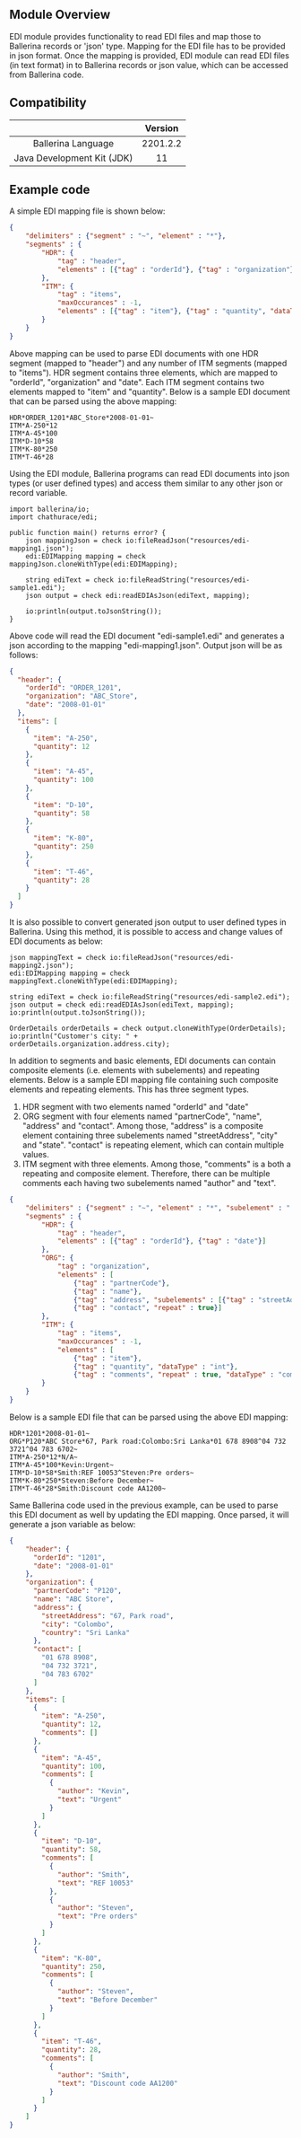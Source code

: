 ## Module Overview

EDI module provides functionality to read EDI files and map those to Ballerina records or 'json' type. Mapping for the EDI file has to be provided in json format. Once the mapping is provided, EDI module can read EDI files (in text format) in to Ballerina records or json value, which can be accessed from Ballerina code.

## Compatibility

|                                   | Version               |
|:---------------------------------:|:---------------------:|
| Ballerina Language                | 2201.2.2              |
| Java Development Kit (JDK)        | 11                    |

## Example code

A simple EDI mapping file is shown below:

````json
{
    "delimiters" : {"segment" : "~", "element" : "*"},
    "segments" : {
        "HDR": {
            "tag" : "header",
            "elements" : [{"tag" : "orderId"}, {"tag" : "organization"}, {"tag" : "date"}]
        },
        "ITM": {
            "tag" : "items",
            "maxOccurances" : -1,
            "elements" : [{"tag" : "item"}, {"tag" : "quantity", "dataType" : "int"}]
        }
    }
}
````
Above mapping can be used to parse EDI documents with one HDR segment (mapped to "header") and any number of ITM segments (mapped to "items"). HDR segment contains three elements, which are mapped to "orderId", "organization" and "date". Each ITM segment contains two elements mapped to "item" and "quantity". Below is a sample EDI document that can be parsed using the above mapping:

````edi
HDR*ORDER_1201*ABC_Store*2008-01-01~
ITM*A-250*12
ITM*A-45*100
ITM*D-10*58
ITM*K-80*250
ITM*T-46*28
````
Using the EDI module, Ballerina programs can read EDI documents into json types (or user defined types) and access them similar to any other json or record variable.

````ballerina
import ballerina/io;
import chathurace/edi;

public function main() returns error? {
    json mappingJson = check io:fileReadJson("resources/edi-mapping1.json");
    edi:EDIMapping mapping = check mappingJson.cloneWithType(edi:EDIMapping);

    string ediText = check io:fileReadString("resources/edi-sample1.edi");
    json output = check edi:readEDIAsJson(ediText, mapping);

    io:println(output.toJsonString());
}
````
Above code will read the EDI document "edi-sample1.edi" and generates a json according to the mapping "edi-mapping1.json". Output json will be as follows:

````json
{
  "header": {
    "orderId": "ORDER_1201",
    "organization": "ABC_Store",
    "date": "2008-01-01"
  },
  "items": [
    {
      "item": "A-250",
      "quantity": 12
    },
    {
      "item": "A-45",
      "quantity": 100
    },
    {
      "item": "D-10",
      "quantity": 58
    },
    {
      "item": "K-80",
      "quantity": 250
    },
    {
      "item": "T-46",
      "quantity": 28
    }
  ]
}
````
It is also possible to convert generated json output to user defined types in Ballerina. Using this method, it is possible to access and change values of EDI documents as below:

````ballerina
json mappingText = check io:fileReadJson("resources/edi-mapping2.json");
edi:EDIMapping mapping = check mappingText.cloneWithType(edi:EDIMapping);

string ediText = check io:fileReadString("resources/edi-sample2.edi");
json output = check edi:readEDIAsJson(ediText, mapping);
io:println(output.toJsonString());

OrderDetails orderDetails = check output.cloneWithType(OrderDetails);
io:println("Customer's city: " + orderDetails.organization.address.city);
````

In addition to segments and basic elements, EDI documents can contain composite elements (i.e. elements with subelements) and repeating elements. Below is a sample EDI mapping file containing such composite elements and repeating elements. This has three segment types. 

1. HDR segment with two elements named "orderId" and "date"
2. ORG segment with four elements named "partnerCode", "name", "address" and "contact". Among those, "address" is a composite element containing three subelements named "streetAddress", "city" and "state". "contact" is repeating element, which can contain multiple values.
3. ITM segment with three elements. Among those, "comments" is a both a repeating and composite element. Therefore, there can be multiple comments each having two subelements named "author" and "text".

````json
{
    "delimiters" : {"segment" : "~", "element" : "*", "subelement" : ":", "repetition" : "^"},
    "segments" : { 
        "HDR": {
            "tag" : "header",
            "elements" : [{"tag" : "orderId"}, {"tag" : "date"}]
        },
        "ORG": {
            "tag" : "organization",
            "elements" : [
                {"tag" : "partnerCode"}, 
                {"tag" : "name"}, 
                {"tag" : "address", "subelements" : [{"tag" : "streetAddress"}, {"tag" : "city"}, {"tag" : "country"}]}, 
                {"tag" : "contact", "repeat" : true}]
        },
        "ITM": {
            "tag" : "items",
            "maxOccurances" : -1,
            "elements" : [
                {"tag" : "item"}, 
                {"tag" : "quantity", "dataType" : "int"}, 
                {"tag" : "comments", "repeat" : true, "dataType" : "composite", "subelements" : [{"tag" : "author"}, {"tag" : "text"}]}]
        }
    }
}
````

Below is a sample EDI file that can be parsed using the above EDI mapping:

```` edi
HDR*1201*2008-01-01~
ORG*P120*ABC Store*67, Park road:Colombo:Sri Lanka*01 678 8908^04 732 3721^04 783 6702~
ITM*A-250*12*N/A~
ITM*A-45*100*Kevin:Urgent~
ITM*D-10*58*Smith:REF 10053^Steven:Pre orders~
ITM*K-80*250*Steven:Before December~
ITM*T-46*28*Smith:Discount code AA1200~
````
Same Ballerina code used in the previous example, can be used to parse this EDI document as well by updating the EDI mapping. Once parsed, it will generate a json variable as below:

````json
{
    "header": {
      "orderId": "1201",
      "date": "2008-01-01"
    },
    "organization": {
      "partnerCode": "P120",
      "name": "ABC Store",
      "address": {
        "streetAddress": "67, Park road",
        "city": "Colombo",
        "country": "Sri Lanka"
      },
      "contact": [
        "01 678 8908",
        "04 732 3721",
        "04 783 6702"
      ]
    },
    "items": [
      {
        "item": "A-250",
        "quantity": 12,
        "comments": []
      },
      {
        "item": "A-45",
        "quantity": 100,
        "comments": [
          {
            "author": "Kevin",
            "text": "Urgent"
          }
        ]
      },
      {
        "item": "D-10",
        "quantity": 58,
        "comments": [
          {
            "author": "Smith",
            "text": "REF 10053"
          },
          {
            "author": "Steven",
            "text": "Pre orders"
          }
        ]
      },
      {
        "item": "K-80",
        "quantity": 250,
        "comments": [
          {
            "author": "Steven",
            "text": "Before December"
          }
        ]
      },
      {
        "item": "T-46",
        "quantity": 28,
        "comments": [
          {
            "author": "Smith",
            "text": "Discount code AA1200"
          }
        ]
      }
    ]
}
````